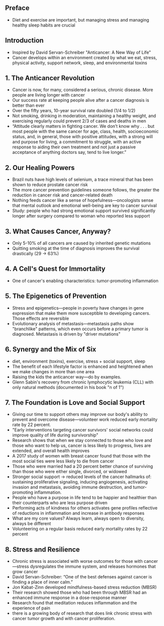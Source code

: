## Preface

* Diet and exercise are important, but managing stress and managing healthy sleep habits are crucial

## Introduction

* Inspired by David Servan-Schreiber "Anticancer: A New Way of Life" 
* Cancer develops within an environment created by what we eat, stress, physical activity, support network, sleep, and environmental toxins

## 1. The Anticancer Revolution

* Cancer is now, for many, considered a serious, chronic disease. More people are living longer with cancer
* Our success rate at keeping people alive after a cancer diagnosis is better than ever
* Over the fifty years, 10-year survival rate doubled (1/4 to 1/2)
* Not smoking, drinking in moderation, maintaining a healthy weight, and exercising regularly could prevent 2/3 of cases and deaths in men
* “Attitude clearly matters in fighting cancer. We don’t know why . . . but most people with the same cancer for age, class, health, socioeconomic status, and, in general, those with positive attitudes, with a strong will and purpose for living, a commitment to struggle, with an active response to aiding their own treatment and not just a passive acceptance of anything doctors say, tend to live longer.”

## 2. Our Healing Powers

* Brazil nuts have high levels of selenium, a trace mineral that has been shown to reduce prostate cancer risk
* The more cancer prevention guidelines someone follows, the greater the reduction in cancer risk and cancer-related death
* Nothing feeds cancer like a sense of hopefulness—oncologists sense that mental outlook and emotional well-being are key to cancer survival
* Study: people who had strong emotional support survived significantly longer after surgery compared to woman who reported less support

## 3. What Causes Cancer, Anyway?

* Only 5-10% of all cancers are caused by inherited genetic mutations
* Quitting smoking at the time of diagnosis improves the survival drastically (29 -> 63%)

## 4. A Cell's Quest for Immortality

* One of cancer's enabling characteristics: tumor-promoting inflammation

## 5. The Epigenetics of Prevention

* Stress and epigenetics—people in poverty have changes in gene expression that make them more susceptible to developing cancers. Those effects are reversible
* Evolutionary analysis of metastasis—metastasis paths show "branchlike" patterns, which even occurs before a primary tumor is diagnosed. Metastasis is driven by "driver mutations"

## 6. Synergy and the Mix of Six

* diet, environment (toxins), exercise, stress + social support, sleep
* The benefit of each lifestyle factor is enhanced and heightened when we make changes in more than one area
* Raising the kids the anticancer way—do by examples. 
* Glenn Sabin's recovery from chronic lymphocytic leukemia (CLL) with only natural methods (documented in his book "n of 1")

## 7. The Foundation is Love and Social Support

* Giving our time to support others may improve our body's ability to prevent and overcome disease—volunteer work reduced early mortality rate by 22 percent.
* "Early interventions targeting cancer survivors' social networks could improve quality of life during survivorship"
* Research shows that when we stay connected to those who love and those who want to help us, cancer is less likely to progress, lives are extended, and overall health improves
* A 2017 study of women with breast cancer found that those with the most social ties were less likely to die from cancer
* Those who were married had a 20 percent better chance of surviving than those who were either single, divorced, or widowed
* Stronger social support -> reduced levels of the cancer hallmarks of: sustaining proliferative signaling, inducing angiogenesis, activating invasion and metastasis, avoiding immune destruction, and tumor-promoting inflammation.
* People who have a purpose in life tend to be happier and healthier than their counterparts who are less purpose driven
* Performing acts of kindness for others activates gene profiles reflective of reductions in inflammation and increase in antibody responses
* What are my core values? Always learn, always open to diversity, always be different
* Volunteering on a regular basis reduced early mortality rates by 22 percent

## 8. Stress and Resilience
* Chronic stress is associated with worse outcomes for those with cancer—stress dysregulates the immune system, and releases hormones that grow cancer
* David Servan-Schreiber: “One of the best defenses against cancer is finding a place of inner calm.”
* Jon Kabat-Zinn developed mindfulness-based stress reduction (MBSR)
* Their research showed those who had been through MBSR had an enhanced immune response in a dose-response manner
* Research found that meditation reduces inflammation and the experience of pain
* there is a growing body of research that does link chronic stress with cancer tumor growth and with cancer proliferation.
